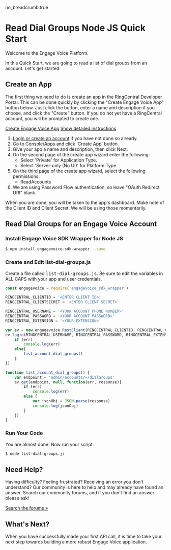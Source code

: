 no_breadcrumb:true

# Read Dial Groups Node JS Quick Start

Welcome to the Engage Voice Platform.

In this Quick Start, we are going to read a list of dial groups from an account. Let's get started.

## Create an App

The first thing we need to do is create an app in the RingCentral Developer Portal. This can be done quickly by clicking the "Create Engage Voice App" button below. Just click the button, enter a name and description if you choose, and click the "Create" button. If you do not yet have a RingCentral account, you will be prompted to create one.

<a target="_new" href="https://developer.ringcentral.com/new-app?name=Engage+Voice+Quick+Start+App&desc=A+simple+app+to+demo+engage+voice+apis+access&public=false&type=ServerOther&carriers=7710,7310,3420&permissions=ReadAccounts&redirectUri=" class="btn btn-primary">Create Engage Voice App</a>
<a class="btn-link btn-collapse" data-toggle="collapse" href="#create-app-instructions" role="button" aria-expanded="false" aria-controls="create-app-instructions">Show detailed instructions</a>

<div class="collapse" id="create-app-instructions">
<ol>
<li><a href="https://developer.ringcentral.com/login.html#/">Login or create an account</a> if you have not done so already.</li>
<li>Go to Console/Apps and click 'Create App' button.</li>
<li>Give your app a name and description, then click Next.</li>
<li>On the second page of the create app wizard enter the following:
  <ul>
  <li>Select 'Private' for Application Type.</li>
  <li>Select 'Server-only (No UI)' for Platform Type.</li>
  </ul>
  </li>
<li>On the third page of the create app wizard, select the following permissions:
  <ul>
    <li>ReadAccounts</li>
  </ul>
</li>
<li>We are using Password Flow authentication, so leave "OAuth Redirect URI" blank.</li>
</ol>
</div>

When you are done, you will be taken to the app's dashboard. Make note of the Client ID and Client Secret. We will be using those momentarily.

## Read Dial Groups for an Engage Voice Account

### Install Engage Voice SDK Wrapper for Node JS

```bash
$ npm install engagevoice-sdk-wrapper --save
```

### Create and Edit list-dial-groups.js

Create a file called <tt>list-dial-groups.js</tt>. Be sure to edit the variables in ALL CAPS with your app and user credentials.

```javascript
const engagevoice = require('engagevoice_sdk_wrapper')

RINGCENTRAL_CLIENTID = '<ENTER CLIENT ID>'
RINGCENTRAL_CLIENTSECRET = '<ENTER CLIENT SECRET>'

RINGCENTRAL_USERNAME = '<YOUR ACCOUNT PHONE NUMBER>'
RINGCENTRAL_PASSWORD = '<YOUR ACCOUNT PASSWORD>'
RINGCENTRAL_EXTENSION = '<YOUR EXTENSION>'

var ev = new engagevoice.RestClient(RINGCENTRAL_CLIENTID, RINGCENTRAL_CLIENTSECRET)
ev.login(RINGCENTRAL_USERNAME, RINGCENTRAL_PASSWORD, RINGCENTRAL_EXTENSION, function(err, response){
    if (err)
        console.log(err)
    else{
        list_account_dial_groups()
    }
})

function list_account_dial_groups() {
    var endpoint = 'admin/accounts/~/dialGroups'
    ev.get(endpoint, null, function(err, response){
        if (err)
            console.log(err)
        else {
            var jsonObj = JSON.parse(response)
            console.log(jsonObj)
        }
    })
}
```

### Run Your Code

You are almost done. Now run your script.

```bash
$ node list-dial-groups.js
```

## Need Help?

Having difficulty? Feeling frustrated? Receiving an error you don't understand? Our community is here to help and may already have found an answer. Search our community forums, and if you don't find an answer please ask!

<a target="_new" href="https://forums.developers.ringcentral.com/search.html?c=11&includeChildren=false&f=&type=question+OR+kbentry+OR+answer+OR+topic&redirect=search%2Fsearch&sort=relevance&q=call+management">Search the forums &raquo;</a>

## What's Next?

When you have successfully made your first API call, it is time to take your next step towards building a more robust Engage Voice application.
